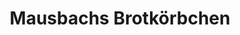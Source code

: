 ---
title: "Mausbachs Brotkörbchen"
url: /brohl-luetzing/mausbachs-brotkoerbchen/
shop: Bäckerei
---